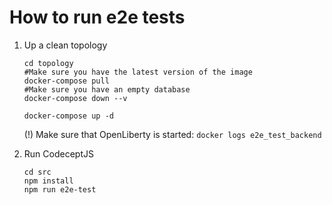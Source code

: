 # How to run e2e tests

1. Up a clean topology

   ```shell
   cd topology
   #Make sure you have the latest version of the image
   docker-compose pull
   #Make sure you have an empty database
   docker-compose down --v
   
   docker-compose up -d
   ```

   (!) Make sure that OpenLiberty is started: `docker logs e2e_test_backend`

2. Run CodeceptJS

   ```shell
   cd src
   npm install
   npm run e2e-test
   ```

   

   

